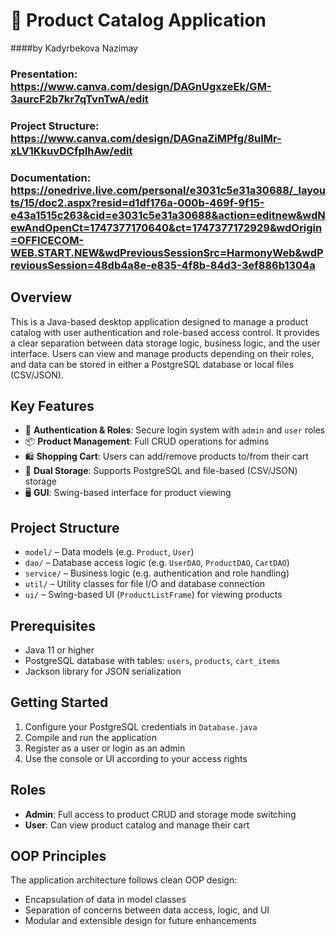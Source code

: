 
# 🛒 Product Catalog Application

####by Kadyrbekova Nazimay

### Presentation: https://www.canva.com/design/DAGnUgxzeEk/GM-3aurcF2b7kr7qTvnTwA/edit
### Project Structure: https://www.canva.com/design/DAGnaZiMPfg/8ulMr-xLV1KkuvDCfpIhAw/edit
### Documentation: https://onedrive.live.com/personal/e3031c5e31a30688/_layouts/15/doc2.aspx?resid=d1df176a-000b-469f-9f15-e43a1515c263&cid=e3031c5e31a30688&action=editnew&wdNewAndOpenCt=1747377170640&ct=1747377172929&wdOrigin=OFFICECOM-WEB.START.NEW&wdPreviousSessionSrc=HarmonyWeb&wdPreviousSession=48db4a8e-e835-4f8b-84d3-3ef886b1304a

## Overview

This is a Java-based desktop application designed to manage a product catalog with user authentication and role-based access control. It provides a clear separation between data storage logic, business logic, and the user interface. Users can view and manage products depending on their roles, and data can be stored in either a PostgreSQL database or local files (CSV/JSON).

## Key Features

* 🔐 **Authentication & Roles**: Secure login system with `admin` and `user` roles
* 📦 **Product Management**: Full CRUD operations for admins
* 🛍️ **Shopping Cart**: Users can add/remove products to/from their cart
* 💾 **Dual Storage**: Supports PostgreSQL and file-based (CSV/JSON) storage
* 🖥️ **GUI**: Swing-based interface for product viewing

## Project Structure

* `model/` – Data models (e.g. `Product`, `User`)
* `dao/` – Database access logic (e.g. `UserDAO`, `ProductDAO`, `CartDAO`)
* `service/` – Business logic (e.g. authentication and role handling)
* `util/` – Utility classes for file I/O and database connection
* `ui/` – Swing-based UI (`ProductListFrame`) for viewing products

## Prerequisites

* Java 11 or higher
* PostgreSQL database with tables: `users`, `products`, `cart_items`
* Jackson library for JSON serialization

## Getting Started

1. Configure your PostgreSQL credentials in `Database.java`
2. Compile and run the application
3. Register as a user or login as an admin
4. Use the console or UI according to your access rights

## Roles

* **Admin**: Full access to product CRUD and storage mode switching
* **User**: Can view product catalog and manage their cart

## OOP Principles

The application architecture follows clean OOP design:

* Encapsulation of data in model classes
* Separation of concerns between data access, logic, and UI
* Modular and extensible design for future enhancements
